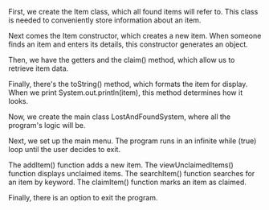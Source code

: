 First, we create the Item class, which all found items will refer to.
This class is needed to conveniently store information about an item.

Next comes the Item constructor, which creates a new item.
When someone finds an item and enters its details, this constructor generates an object.

Then, we have the getters and the claim() method, which allow us to retrieve item data.

Finally, there's the toString() method, which formats the item for display.
When we print System.out.println(item), this method determines how it looks.

Now, we create the main class LostAndFoundSystem, where all the program's logic will be.

Next, we set up the main menu.
The program runs in an infinite while (true) loop until the user decides to exit.

The addItem() function adds a new item.
The viewUnclaimedItems() function displays unclaimed items.
The searchItem() function searches for an item by keyword.
The claimItem() function marks an item as claimed.

Finally, there is an option to exit the program.
